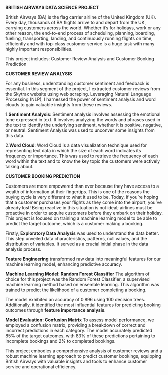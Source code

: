 **BRITISH AIRWAYS DATA SCIENCE PROJECT**

British Airways (BA) is the flag carrier airline of the United Kingdom (UK). Every day, thousands of BA flights arrive to and depart from the UK, carrying customers across the world. Whether it’s for holidays, work or any other reason, the end-to-end process of scheduling, planning, boarding, fuelling, transporting, landing, and continuously running flights on time, efficiently and with top-class customer service is a huge task with many highly important responsibilities.

This project includes:
Customer Review Analysis and 
Customer Booking Prediction


**CUSTOMER REVIEW ANALYSIS**

For any business, understanding customer sentiment and feedback is essential. In this segment of the project, I extracted customer reviews from the Skytrax website using web scraping. Leveraging Natural Language Processing (NLP), I harnessed the power of sentiment analysis and word clouds to gain valuable insights from these reviews.

1.**Sentiment Analysis**: Sentiment analysis involves assessing the emotional tone expressed in text. It involves analyzing the words and phrases used in the text to identify the underlying sentiment, whether it is positive, negative, or neutral. Sentiment Analysis was used to unconver some insights from this data.
   
2.**Word Cloud**: Word Cloud is a data visualization technique used for representing text data in which the size of each word indicates its frequency or importance. This was used to retrieve the frequency of each word within the text and to know the key topic the customers were actively talking about.

**CUSTOMER BOOKING PREDICTION**

Customers are more empowered than ever because they have access to a wealth of information at their fingertips. This is one of the reasons the buying cycle is very different to what it used to be. Today, if you’re hoping that a customer purchases your flights as they come into the airport, you’ve already lost! Being reactive in this situation is not ideal; airlines must be proactive in order to acquire customers before they embark on their holiday. This project is focused on training a machine learning model to be able to predict the target outcome, which is a customer making a booking.

Firstly, **Exploratory Data Analysis** was used to understand the data better. This step unveiled data characteristics, patterns, null values, and the distribution of variables. It served as a crucial initial phase in the data analysis process.

**Feature Engineering** transformed raw data into meaningful features for our machine learning model, enhancing predictive accuracy. 

**Machine Learning Model: Random Forest Classifier** The algorithm of choice for this project was the Random Forest Classifier, a supervised machine learning method based on ensemble learning. This algorithm was trained to predict the likelihood of a customer completing a booking.

The model exhibited an accuracy of 0.896 using 100 decision trees. Additionally, it identified the most influential features for predicting booking outcomes through **feature importance analysis**. 

**Model Evaluation: Confusion Matrix** To assess model performance, we employed a confusion matrix, providing a breakdown of correct and incorrect predictions in each category. The model accurately predicted 85% of the target outcomes, with 83% of these predictions pertaining to incomplete bookings and 2% to completed bookings.

This project embodies a comprehensive analysis of customer reviews and a robust machine learning approach to predict customer bookings, equipping British Airways with valuable insights and tools to enhance customer service and operational efficiency.











